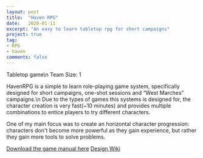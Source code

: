 ```yaml
---
layout: post
title:  "Haven RPG"
date:   2020-01-11
excerpt: "An easy to learn tabletop rpg for short campaigns"
project: true
tag:
- RPG
- haven
comments: false
---
```


Tabletop game\n
Team Size: 1

HavenRPG is a simple to learn role-playing game system, specifically designed for short campaigns, one-shot sessions and “West Marches” campaigns.\n
Due to the types of games this systems is designed for, the character creation is very fast(~10 minutes) and provides multiple combinations to entice players to try different characters.

One of my main focus was to create an horizontal character progression: characters don't become more powerful as they gain experience, but rather they gain more tools to solve problems.

<a href="https://drive.google.com/file/d/1h0sevLZ7I2OpxaV86z0ET8V8y0DVBW-n/view?usp=sharing" class="btn btn-info">Download the game manual here</a>
<a href="https://havenrpgdesign.netlify.app/" class="btn btn-info">Design Wiki</a>
